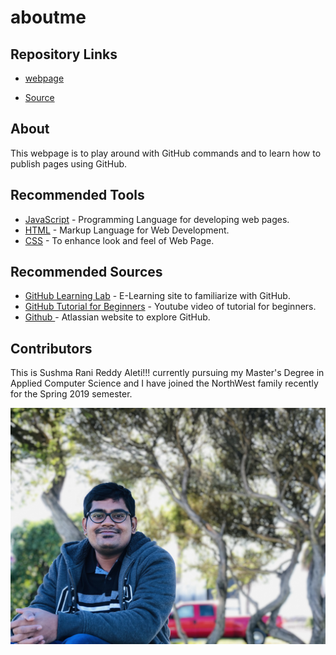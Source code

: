 # aboutme
 
## Repository Links

- [webpage](https://github.com/Sushma4548/aboutme/ "this is my webpage")

- [Source]( https://sushma4548.github.io/aboutme/. "Working with aboutme source")

## About
This webpage is to play around with GitHub commands and to learn how to publish pages using GitHub.

## Recommended Tools

- [JavaScript](https://www.codecademy.com/learn/introduction-to-javascript "codeacademy javascript link") - Programming Language for developing web pages.
- [HTML](https://www.codecademy.com/learn/learn-html "codeacademy HTML link") - Markup Language for Web Development.
- [CSS](https://www.codecademy.com/learn/learn-css "codeacademy CSS link") - To enhance look and feel of Web Page.

## Recommended Sources

- [GitHub Learning Lab](https://lab.github.com/courses) - E-Learning site to familiarize with GitHub.
- [GitHub Tutorial for Beginners](https://www.youtube.com/watch?v=0fKg7e37bQE "youtube link") - Youtube video of tutorial for beginners.
- [Github ](https://www.atlassian.com/git "GitHub Beginners guide") - Atlassian website to explore GitHub.

## Contributors

This is Sushma Rani Reddy Aleti!!! currently pursuing my Master's Degree in Applied Computer Science and I have joined the NorthWest family recently for the Spring 2019 semester.

![MyPic](https://raw.githubusercontent.com/KaranamVijayKumar/aboutme/master/MyPic.jpg "My picture")




